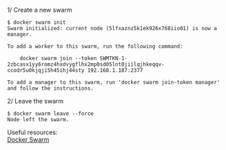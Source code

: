 1/ Create a new swarm
```
$ docker swarm init
Swarm initialized: current node (5lfxaznz5k1ek926x768iio01) is now a manager.

To add a worker to this swarm, run the following command:

    docker swarm join --token SWMTKN-1-2zbcasx1yy6romz4hxdvygflhx2mp0sd05lnt0jiilqjhkeqqv-ccodr5u0kjqji5h45ihj44sty 192.168.1.187:2377

To add a manager to this swarm, run 'docker swarm join-token manager' and follow the instructions.
```

2/ Leave the swarm
```
$ docker swarm leave --force
Node left the swarm.
```

Useful resources: <br/>
[Docker Swarm](https://docs.docker.com/engine/swarm/)
